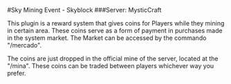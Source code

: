 #Sky Mining Event - Skyblock
###Server: MysticCraft

This plugin is a reward system that gives coins for Players while they mining in certain area.
These coins serve as a form of payment in purchases made in the system market.
The Market can be accessed by the commando "/mercado".

The coins are just dropped in the official mine of the server, located at the "/mina".
These coins can be traded between players whichever way you prefer.
 
